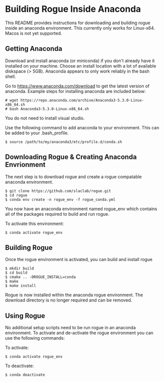 # Building Rogue Inside Anaconda

This README provides instructions for downloading and building rogue inside an anaconda environment.
This currently only works for Linux-x64. Macos is not yet supported.

## Getting Anaconda

Download and install anaconda (or miniconda) if you don't already have it installed on your machine. Choose an install location with a lot of available diskspace (> 5GB). Anaconda appears to only work reliably in the bash shell. 

Go to https://www.anaconda.com/download to get the latest version of anaconda. Example steps for installing anaconda are included below:

````
# wget https://repo.anaconda.com/archive/Anaconda3-5.3.0-Linux-x86_64.sh
# bash Anaconda3-5.3.0-Linux-x86_64.sh
````

You do not need to install visual studio.

Use the following command to add anaconda to your environment. This can be added to your .bash_profile.

````
$ source /path/to/my/anaconda3/etc/profile.d/conda.sh
````

## Downloading Rogue & Creating Anaconda Envrionment

The next step is to download rogue and create a rogue compatable anaconda environment.

````
$ git clone https://github.com/slaclab/rogue.git
$ cd rogue
$ conda env create -n rogue_env -f rogue_conda.yml
````

You now have an anaconda environment named rogue_env which contains all of the packages required to build and run rogue.

To activate this environment:

````
$ conda activate rogue_env
````

## Building Rogue

Once the rogue environment is activated, you can build and install rogue

````
$ mkdir build
$ cd build
$ cmake .. -DROGUE_INSTALL=conda
$ make
$ make install
````

Rogue is now installed within the anaconda rogue environment. The download directory is no longer required and can be removed.

## Using Rogue

No additional setup scripts need to be run rogue in an anaconda environment. To activate and de-activate the rogue environment you can use the following commands:

To activate:

````
$ conda activate rogue_env
````

To deactivate:

````
$ conda deactivate
````

